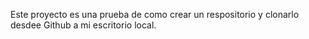 Este proyecto es una prueba de como crear un respositorio y clonarlo desdee Github a mi escritorio local.
